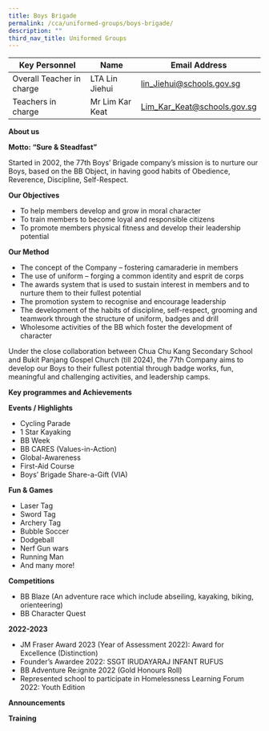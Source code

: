 ```yaml
---
title: Boys Brigade
permalink: /cca/uniformed-groups/boys-brigade/
description: ""
third_nav_title: Uniformed Groups
---
```

| Key Personnel 	| Name 	| Email Address 	|
|---	|---	|---	|
| Overall Teacher in charge	| LTA Lin Jiehui 	| [lin_Jiehui@schools.gov.sg](mailto:lin_Jiehui@schools.gov.sg)	|
| Teachers in charge	| Mr Lim Kar Keat 	| [Lim_Kar_Keat@schools.gov.sg](mailto:Lim_Kar_Keat@schools.gov.sg)	|

**About us**

**Motto: “Sure & Steadfast”**

Started in 2002, the 77th Boys’ Brigade company’s mission is to nurture our Boys, based on the BB Object, in having good habits of Obedience, Reverence, Discipline, Self-Respect. 

**Our Objectives**

* To help members develop and grow in moral character 
* To train members to become loyal and responsible citizens 
* To promote members physical fitness and develop their leadership potential


**Our Method**

* The concept of the Company – fostering camaraderie in members
* The use of uniform – forging a common identity and esprit de corps
* The awards system that is used to sustain interest in members and to nurture them to their fullest potential
* The promotion system to recognise and encourage leadership
* The development of the habits of discipline, self-respect, grooming and teamwork through the structure of uniform, badges and drill
* Wholesome activities of the BB which foster the development of character


Under the close collaboration between Chua Chu Kang Secondary School and Bukit Panjang Gospel Church (till 2024), the 77th Company aims to develop our Boys to their fullest potential through badge works, fun, meaningful and challenging activities, and leadership camps.   

**Key programmes and Achievements**

**Events / Highlights**

* Cycling Parade
* 1 Star Kayaking
* BB Week 
* BB CARES (Values-in-Action)
* Global-Awareness
* First-Aid Course
* Boys’ Brigade Share-a-Gift (VIA)


**Fun & Games**

* Laser Tag
* Sword Tag
* Archery Tag
* Bubble Soccer
* Dodgeball
* Nerf Gun wars
* Running Man
* And many more!

**Competitions**

* BB Blaze (An adventure race which include abseiling, kayaking, biking, orienteering)
* BB Character Quest

**2022-2023**

* JM Fraser Award 2023 (Year of Assessment 2022): Award for Excellence (Distinction)
* Founder’s Awardee 2022: SSGT IRUDAYARAJ INFANT RUFUS
* BB Adventure Re:ignite 2022 (Gold Honours Roll)
* Represented school to participate in Homelessness Learning Forum 2022: Youth Edition

**Announcements**




**Training**




